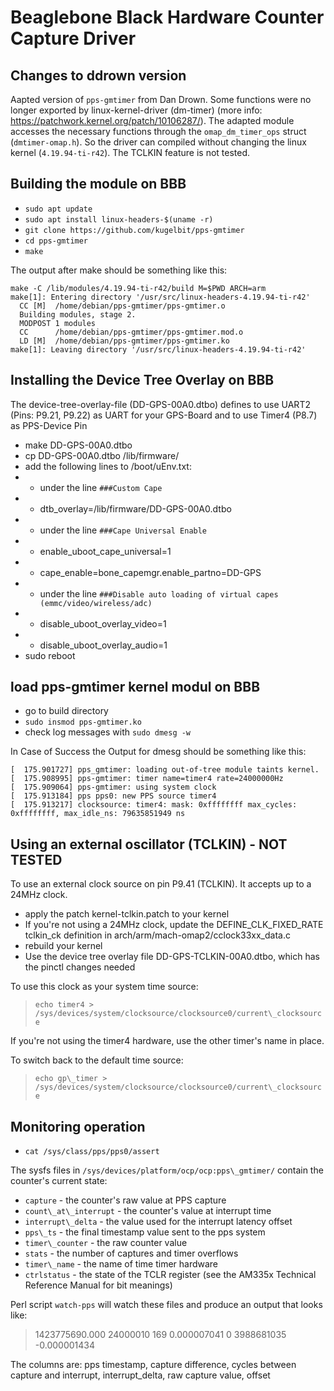 Beaglebone Black Hardware Counter Capture Driver
================================================

Changes to ddrown version
-------------------------

Aapted version of `pps-gmtimer` from Dan Drown. Some functions were no longer exported by linux-kernel-driver (dm-timer) (more info: https://patchwork.kernel.org/patch/10106287/). The adapted module accesses the necessary functions through the `omap_dm_timer_ops` struct (`dmtimer-omap.h`).
So the driver can compiled without changing the linux kernel (`4.19.94-ti-r42`).
The TCLKIN feature is not tested.

Building the module on BBB
--------------------------

  * `sudo apt update`
  * `sudo apt install linux-headers-$(uname -r)`
  * `git clone https://github.com/kugelbit/pps-gmtimer`
  * `cd pps-gmtimer`
  * `make`

The output after make should be something like this:

```
make -C /lib/modules/4.19.94-ti-r42/build M=$PWD ARCH=arm
make[1]: Entering directory '/usr/src/linux-headers-4.19.94-ti-r42'
  CC [M]  /home/debian/pps-gmtimer/pps-gmtimer.o
  Building modules, stage 2.
  MODPOST 1 modules
  CC      /home/debian/pps-gmtimer/pps-gmtimer.mod.o
  LD [M]  /home/debian/pps-gmtimer/pps-gmtimer.ko
make[1]: Leaving directory '/usr/src/linux-headers-4.19.94-ti-r42'
```

Installing the Device Tree Overlay on BBB
-----------------------------------------

The device-tree-overlay-file (DD-GPS-00A0.dtbo) defines to use UART2 (Pins: P9.21, P9.22) as UART for your GPS-Board and to use Timer4 (P8.7) as PPS-Device Pin

 * make DD-GPS-00A0.dtbo
 * cp DD-GPS-00A0.dtbo /lib/firmware/
 * add the following lines to /boot/uEnv.txt:
 * * under the line ```###Custom Cape```
 * * dtb_overlay=/lib/firmware/DD-GPS-00A0.dtbo
 * * under the line ```###Cape Universal Enable```
 * * enable_uboot_cape_universal=1
 * * cape_enable=bone_capemgr.enable_partno=DD-GPS
 * * under the line ```###Disable auto loading of virtual capes (emmc/video/wireless/adc)```
 * * disable_uboot_overlay_video=1
 * * disable_uboot_overlay_audio=1
 * sudo reboot
 
 load pps-gmtimer kernel modul on BBB
-------------------------------------

  * go to build directory
  * ```sudo insmod pps-gmtimer.ko```
  * check log messages with ```sudo dmesg -w```

In Case of Success the Output for dmesg should be something like this:

```
[  175.901727] pps_gmtimer: loading out-of-tree module taints kernel.
[  175.908995] pps-gmtimer: timer name=timer4 rate=24000000Hz
[  175.909064] pps-gmtimer: using system clock
[  175.913184] pps pps0: new PPS source timer4
[  175.913217] clocksource: timer4: mask: 0xffffffff max_cycles: 0xffffffff, max_idle_ns: 79635851949 ns
```

Using an external oscillator (TCLKIN) - NOT TESTED
--------------------------------------------------

To use an external clock source on pin P9.41 (TCLKIN).  It accepts up to a 24MHz clock.

 * apply the patch kernel-tclkin.patch to your kernel
 * If you're not using a 24MHz clock, update the DEFINE\_CLK\_FIXED\_RATE tclkin\_ck definition in arch/arm/mach-omap2/cclock33xx\_data.c 
 * rebuild your kernel
 * Use the device tree overlay file DD-GPS-TCLKIN-00A0.dtbo, which has the pinctl changes needed

To use this clock as your system time source:

> `echo timer4 > /sys/devices/system/clocksource/clocksource0/current\_clocksource`

If you're not using the timer4 hardware, use the other timer's name in place.

To switch back to the default time source:

> `echo gp\_timer > /sys/devices/system/clocksource/clocksource0/current\_clocksource`


Monitoring operation
--------------------

 * `cat /sys/class/pps/pps0/assert`

The sysfs files in `/sys/devices/platform/ocp/ocp:pps\_gmtimer/` contain the counter's current state:

 * `capture` - the counter's raw value at PPS capture
 * `count\_at\_interrupt` - the counter's value at interrupt time
 * `interrupt\_delta` - the value used for the interrupt latency offset
 * `pps\_ts` - the final timestamp value sent to the pps system
 * `timer\_counter` - the raw counter value
 * `stats` - the number of captures and timer overflows
 * `timer\_name` - the name of time timer hardware
 * `ctrlstatus` - the state of the TCLR register (see the AM335x Technical Reference Manual for bit meanings)

Perl script `watch-pps` will watch these files and produce an output that looks like:

 > 1423775690.000 24000010 169 0.000007041 0 3988681035 -0.000001434

The columns are: pps timestamp, capture difference, cycles between capture and interrupt, interrupt\_delta, raw capture value, offset
